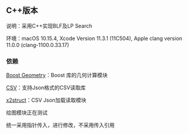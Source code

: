 ## C++版本

说明：采用C++实现BLF及LP Search

环境：macOS 10.15.4, Xcode Version 11.3.1 (11C504), Apple clang version 11.0.0 (clang-1100.0.33.17)



### 依赖

[Boost Geometry](https://www.boost.org)：Boost 库的几何计算模块

[CSV](https://github.com/p-ranav/csv)：支持Json格式的CSV读取库

[x2struct](https://github.com/xyz347/x2struct)：CSV Json加载读取模块



绘图模块正在测试



统一采用指针传入，进行修改，不采用传入引用

